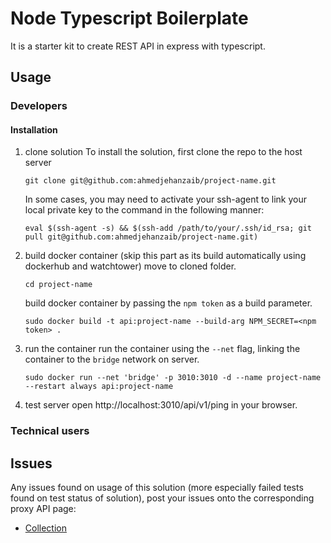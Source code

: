 # Node Typescript Boilerplate

It is a starter kit to create REST API in express with typescript.

## Usage

### Developers

#### Installation

1. clone solution
   To install the solution, first clone the repo to the host server

   ```
   git clone git@github.com:ahmedjehanzaib/project-name.git
   ```

   In some cases, you may need to activate your ssh-agent to link your local private key to the command in the following manner:

   ```
   eval $(ssh-agent -s) && $(ssh-add /path/to/your/.ssh/id_rsa; git pull git@github.com:ahmedjehanzaib/project-name.git)
   ```

2. build docker container (skip this part as its build automatically using dockerhub and watchtower)
   move to cloned folder.
   ```
   cd project-name
   ```
   build docker container by passing the `npm token` as a build parameter.
   ```
   sudo docker build -t api:project-name --build-arg NPM_SECRET=<npm token> .
   ```
3. run the container
   run the container using the `--net` flag, linking the container to the `bridge` network on server.
   ```
   sudo docker run --net 'bridge' -p 3010:3010 -d --name project-name --restart always api:project-name
   ```
4. test server
   open http://localhost:3010/api/v1/ping in your browser.

### Technical users

## Issues

Any issues found on usage of this solution (more especially failed tests found on test status of solution), post your issues onto the corresponding proxy API page:

- [Collection](https://github.com/ahmedjehanzaib/project-name.git/issues)
